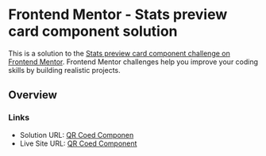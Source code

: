 # Frontend Mentor - Stats preview card component solution

This is a solution to the [Stats preview card component challenge on Frontend Mentor](https://www.frontendmentor.io/challenges/stats-preview-card-component-8JqbgoU62). Frontend Mentor challenges help you improve your coding skills by building realistic projects. 

## Overview

### Links

- Solution URL: [QR Coed Componen](https://www.frontendmentor.io/solutions/qr-code-component-challenge-hub-euq_FvXIW)
- Live Site URL: [QR Coed Component](https://frontend-mentor-stats.vercel.app/)